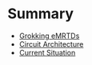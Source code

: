 # Summary

- [Grokking eMRTDs](./emrtds.md)
- [Circuit Architecture](./circuit_arch.md)
- [Current Situation](./situation.md)
